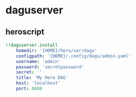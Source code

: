 # daguserver



## heroscript

```yaml
!!daguserver.install
    homedir: '{HOME}/hero/var/dagu'
    configpath: '{HOME}/.config/dagu/admin.yaml'
    username: 'admin'
    password: 'secretpassword'
    secret: ''
    title: 'My Hero DAG'
    host: 'localhost'
    port: 8888

```



